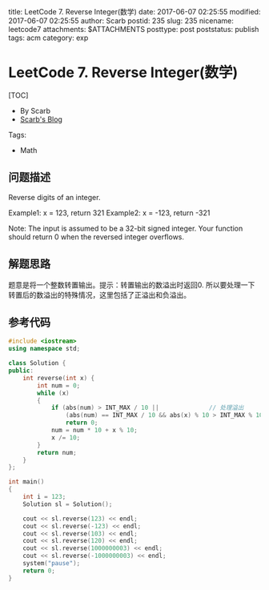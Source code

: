 title: LeetCode 7. Reverse Integer(数学)
date: 2017-06-07 02:25:55
modified: 2017-06-07 02:25:55
author: Scarb
postid: 235
slug: 235
nicename: leetcode7
attachments: $ATTACHMENTS
posttype: post
poststatus: publish
tags: acm
category: exp

# LeetCode 7. Reverse Integer(数学)
[TOC]

- By Scarb
- [Scarb's Blog](http://115.28.48.229/wordpress/)


Tags:

- Math 


## 问题描述

Reverse digits of an integer.

Example1: x = 123, return 321
Example2: x = -123, return -321

Note:
The input is assumed to be a 32-bit signed integer. Your function should return 0 when the reversed integer overflows.

## 解题思路
题意是将一个整数转置输出。提示：转置输出的数溢出时返回0.
所以要处理一下转置后的数溢出的特殊情况，这里包括了正溢出和负溢出。


## 参考代码
```C++
#include <iostream>
using namespace std;

class Solution {
public:
	int reverse(int x) {
		int num = 0;
		while (x)
		{
			if (abs(num) > INT_MAX / 10 ||              // 处理溢出
				(abs(num) == INT_MAX / 10 && abs(x) % 10 > INT_MAX % 10))
				return 0;
			num = num * 10 + x % 10;
			x /= 10;
		}
		return num;
	}
};

int main()
{
	int i = 123;
	Solution sl = Solution();

	cout << sl.reverse(123) << endl;
	cout << sl.reverse(-123) << endl;
	cout << sl.reverse(103) << endl;
	cout << sl.reverse(120) << endl;
	cout << sl.reverse(1000000003) << endl;
	cout << sl.reverse(-1000000003) << endl;
	system("pause");
	return 0;
}
```